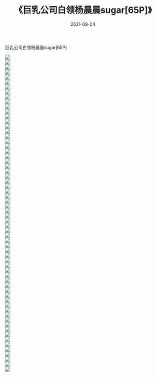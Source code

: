 ﻿---
layout: post
title:  《巨乳公司白领杨晨晨sugar[65P]》
date:   2021-09-04
img: http://img.660000.xyz/Sharelink/性感/2021/巨乳公司白领杨晨晨sugar[65P]/000.jpg
categories: [美女, 清纯, 唯美]
---

巨乳公司白领杨晨晨sugar[65P]

  ![](http://img.660000.xyz/Sharelink/性感/2021/巨乳公司白领杨晨晨sugar[65P]/001.jpg) <br> ![](http://img.660000.xyz/Sharelink/性感/2021/巨乳公司白领杨晨晨sugar[65P]/002.jpg) <br> ![](http://img.660000.xyz/Sharelink/性感/2021/巨乳公司白领杨晨晨sugar[65P]/003.jpg) <br> ![](http://img.660000.xyz/Sharelink/性感/2021/巨乳公司白领杨晨晨sugar[65P]/004.jpg) <br> ![](http://img.660000.xyz/Sharelink/性感/2021/巨乳公司白领杨晨晨sugar[65P]/005.jpg) <br> ![](http://img.660000.xyz/Sharelink/性感/2021/巨乳公司白领杨晨晨sugar[65P]/006.jpg) <br> ![](http://img.660000.xyz/Sharelink/性感/2021/巨乳公司白领杨晨晨sugar[65P]/007.jpg) <br> ![](http://img.660000.xyz/Sharelink/性感/2021/巨乳公司白领杨晨晨sugar[65P]/008.jpg) <br> ![](http://img.660000.xyz/Sharelink/性感/2021/巨乳公司白领杨晨晨sugar[65P]/009.jpg) <br> ![](http://img.660000.xyz/Sharelink/性感/2021/巨乳公司白领杨晨晨sugar[65P]/010.jpg) <br> ![](http://img.660000.xyz/Sharelink/性感/2021/巨乳公司白领杨晨晨sugar[65P]/011.jpg) <br> ![](http://img.660000.xyz/Sharelink/性感/2021/巨乳公司白领杨晨晨sugar[65P]/012.jpg) <br> ![](http://img.660000.xyz/Sharelink/性感/2021/巨乳公司白领杨晨晨sugar[65P]/013.jpg) <br> ![](http://img.660000.xyz/Sharelink/性感/2021/巨乳公司白领杨晨晨sugar[65P]/014.jpg) <br> ![](http://img.660000.xyz/Sharelink/性感/2021/巨乳公司白领杨晨晨sugar[65P]/015.jpg) <br> ![](http://img.660000.xyz/Sharelink/性感/2021/巨乳公司白领杨晨晨sugar[65P]/016.jpg) <br> ![](http://img.660000.xyz/Sharelink/性感/2021/巨乳公司白领杨晨晨sugar[65P]/017.jpg) <br> ![](http://img.660000.xyz/Sharelink/性感/2021/巨乳公司白领杨晨晨sugar[65P]/018.jpg) <br> ![](http://img.660000.xyz/Sharelink/性感/2021/巨乳公司白领杨晨晨sugar[65P]/019.jpg) <br> ![](http://img.660000.xyz/Sharelink/性感/2021/巨乳公司白领杨晨晨sugar[65P]/020.jpg) <br> ![](http://img.660000.xyz/Sharelink/性感/2021/巨乳公司白领杨晨晨sugar[65P]/021.jpg) <br> ![](http://img.660000.xyz/Sharelink/性感/2021/巨乳公司白领杨晨晨sugar[65P]/022.jpg) <br> ![](http://img.660000.xyz/Sharelink/性感/2021/巨乳公司白领杨晨晨sugar[65P]/023.jpg) <br> ![](http://img.660000.xyz/Sharelink/性感/2021/巨乳公司白领杨晨晨sugar[65P]/024.jpg) <br> ![](http://img.660000.xyz/Sharelink/性感/2021/巨乳公司白领杨晨晨sugar[65P]/025.jpg) <br> ![](http://img.660000.xyz/Sharelink/性感/2021/巨乳公司白领杨晨晨sugar[65P]/026.jpg) <br> ![](http://img.660000.xyz/Sharelink/性感/2021/巨乳公司白领杨晨晨sugar[65P]/027.jpg) <br> ![](http://img.660000.xyz/Sharelink/性感/2021/巨乳公司白领杨晨晨sugar[65P]/028.jpg) <br> ![](http://img.660000.xyz/Sharelink/性感/2021/巨乳公司白领杨晨晨sugar[65P]/029.jpg) <br> ![](http://img.660000.xyz/Sharelink/性感/2021/巨乳公司白领杨晨晨sugar[65P]/030.jpg) <br> ![](http://img.660000.xyz/Sharelink/性感/2021/巨乳公司白领杨晨晨sugar[65P]/031.jpg) <br> ![](http://img.660000.xyz/Sharelink/性感/2021/巨乳公司白领杨晨晨sugar[65P]/032.jpg) <br> ![](http://img.660000.xyz/Sharelink/性感/2021/巨乳公司白领杨晨晨sugar[65P]/033.jpg) <br> ![](http://img.660000.xyz/Sharelink/性感/2021/巨乳公司白领杨晨晨sugar[65P]/034.jpg) <br> ![](http://img.660000.xyz/Sharelink/性感/2021/巨乳公司白领杨晨晨sugar[65P]/035.jpg) <br> ![](http://img.660000.xyz/Sharelink/性感/2021/巨乳公司白领杨晨晨sugar[65P]/036.jpg) <br> ![](http://img.660000.xyz/Sharelink/性感/2021/巨乳公司白领杨晨晨sugar[65P]/037.jpg) <br> ![](http://img.660000.xyz/Sharelink/性感/2021/巨乳公司白领杨晨晨sugar[65P]/038.jpg) <br> ![](http://img.660000.xyz/Sharelink/性感/2021/巨乳公司白领杨晨晨sugar[65P]/039.jpg) <br> ![](http://img.660000.xyz/Sharelink/性感/2021/巨乳公司白领杨晨晨sugar[65P]/040.jpg) <br> ![](http://img.660000.xyz/Sharelink/性感/2021/巨乳公司白领杨晨晨sugar[65P]/041.jpg) <br> ![](http://img.660000.xyz/Sharelink/性感/2021/巨乳公司白领杨晨晨sugar[65P]/042.jpg) <br> ![](http://img.660000.xyz/Sharelink/性感/2021/巨乳公司白领杨晨晨sugar[65P]/043.jpg) <br> ![](http://img.660000.xyz/Sharelink/性感/2021/巨乳公司白领杨晨晨sugar[65P]/044.jpg) <br> ![](http://img.660000.xyz/Sharelink/性感/2021/巨乳公司白领杨晨晨sugar[65P]/045.jpg) <br> ![](http://img.660000.xyz/Sharelink/性感/2021/巨乳公司白领杨晨晨sugar[65P]/046.jpg) <br> ![](http://img.660000.xyz/Sharelink/性感/2021/巨乳公司白领杨晨晨sugar[65P]/047.jpg) <br> ![](http://img.660000.xyz/Sharelink/性感/2021/巨乳公司白领杨晨晨sugar[65P]/048.jpg) <br> ![](http://img.660000.xyz/Sharelink/性感/2021/巨乳公司白领杨晨晨sugar[65P]/049.jpg) <br> ![](http://img.660000.xyz/Sharelink/性感/2021/巨乳公司白领杨晨晨sugar[65P]/050.jpg) <br> ![](http://img.660000.xyz/Sharelink/性感/2021/巨乳公司白领杨晨晨sugar[65P]/051.jpg) <br> ![](http://img.660000.xyz/Sharelink/性感/2021/巨乳公司白领杨晨晨sugar[65P]/052.jpg) <br> ![](http://img.660000.xyz/Sharelink/性感/2021/巨乳公司白领杨晨晨sugar[65P]/053.jpg) <br> ![](http://img.660000.xyz/Sharelink/性感/2021/巨乳公司白领杨晨晨sugar[65P]/054.jpg) <br> ![](http://img.660000.xyz/Sharelink/性感/2021/巨乳公司白领杨晨晨sugar[65P]/055.jpg) <br> ![](http://img.660000.xyz/Sharelink/性感/2021/巨乳公司白领杨晨晨sugar[65P]/056.jpg) <br> ![](http://img.660000.xyz/Sharelink/性感/2021/巨乳公司白领杨晨晨sugar[65P]/057.jpg) <br> ![](http://img.660000.xyz/Sharelink/性感/2021/巨乳公司白领杨晨晨sugar[65P]/058.jpg) <br> ![](http://img.660000.xyz/Sharelink/性感/2021/巨乳公司白领杨晨晨sugar[65P]/059.jpg) <br> ![](http://img.660000.xyz/Sharelink/性感/2021/巨乳公司白领杨晨晨sugar[65P]/060.jpg) <br> ![](http://img.660000.xyz/Sharelink/性感/2021/巨乳公司白领杨晨晨sugar[65P]/061.jpg) <br> ![](http://img.660000.xyz/Sharelink/性感/2021/巨乳公司白领杨晨晨sugar[65P]/062.jpg) <br> ![](http://img.660000.xyz/Sharelink/性感/2021/巨乳公司白领杨晨晨sugar[65P]/063.jpg) <br> ![](http://img.660000.xyz/Sharelink/性感/2021/巨乳公司白领杨晨晨sugar[65P]/064.jpg) <br>